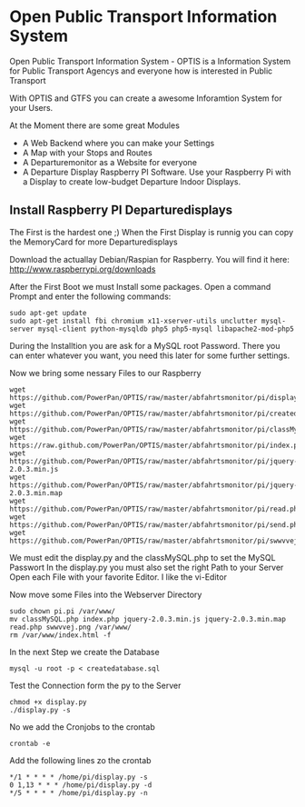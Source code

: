 Open Public Transport Information System
=====

Open Public Transport Information System - OPTIS is a Information System for Public Transport Agencys and everyone how is interested in Public Transport

With OPTIS and GTFS you can create a awesome Inforamtion System for your Users.

At the Moment there are some great Modules
  - A Web Backend where you can make your Settings
  - A Map with your Stops and Routes
  - A Departuremonitor as a Website for everyone
  - A Departure Display Raspberry PI Software. Use your Raspberry Pi with a Display to create low-budget Departure Indoor Displays.

Install Raspberry PI Departuredisplays
-----
The First is the hardest one ;) When the First Display is runnig you can copy the MemoryCard for more Departuredisplays

Download the actuallay Debian/Raspian for Raspberry. 
You will find it here: http://www.raspberrypi.org/downloads

After the First Boot we must Install some packages. Open a command Prompt and enter the following commands:
```
sudo apt-get update
sudo apt-get install fbi chromium x11-xserver-utils unclutter mysql-server mysql-client python-mysqldb php5 php5-mysql libapache2-mod-php5
```

During the Installtion you are ask for a MySQL root Password. There you can enter whatever you want, you need this later for some further settings.

Now we bring some nessary Files to our Raspberry
```
wget https://github.com/PowerPan/OPTIS/raw/master/abfahrtsmonitor/pi/display.py
wget https://github.com/PowerPan/OPTIS/raw/master/abfahrtsmonitor/pi/createdatabase.sql
wget https://github.com/PowerPan/OPTIS/raw/master/abfahrtsmonitor/pi/classMySQL.php
wget https://raw.github.com/PowerPan/OPTIS/master/abfahrtsmonitor/pi/index.php
wget https://github.com/PowerPan/OPTIS/raw/master/abfahrtsmonitor/pi/jquery-2.0.3.min.js
wget https://github.com/PowerPan/OPTIS/raw/master/abfahrtsmonitor/pi/jquery-2.0.3.min.map
wget https://github.com/PowerPan/OPTIS/raw/master/abfahrtsmonitor/pi/read.php
wget https://github.com/PowerPan/OPTIS/raw/master/abfahrtsmonitor/pi/send.php
wget https://github.com/PowerPan/OPTIS/raw/master/abfahrtsmonitor/pi/swwvvej.png
```

We must edit the display.py and the classMySQL.php to set the MySQL Passwort
In the display.py you must also set the right Path to your Server
Open each File with your favorite Editor. I like the vi-Editor

Now move some Files into the Webserver Directory
```
sudo chown pi.pi /var/www/
mv classMySQL.php index.php jquery-2.0.3.min.js jquery-2.0.3.min.map read.php swwvvej.png /var/www/
rm /var/www/index.html -f
``` 

In the next Step we create the Database
```
mysql -u root -p < createdatabase.sql
```

Test the Connection form the py to the Server
```
chmod +x display.py
./display.py -s
```

No we add the Cronjobs to the crontab
```
crontab -e
```

Add the following lines zo the crontab
```
*/1 * * * * /home/pi/display.py -s
0 1,13 * * * /home/pi/display.py -d
*/5 * * * * /home/pi/display.py -n
```
